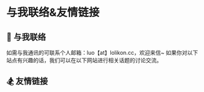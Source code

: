# 与我联络&友情链接

## <spark>💌 与我联络</spark>

如需与我通讯的可联系个人邮箱：luo【at】lolikon.cc，欢迎来信~ 如果你对以下站点有兴趣的话，我们可以在以下网站进行相关话题的讨论交流。

<FriendLink
  img="https://github.githubassets.com/assets/GitHub-Mark-ea2971cee799.png"
  src="https://github.com/luoyou"
  name="GitHub"
  achieve="GitHub 存有本博客的源码及其它一些也许意思的东西 💻"
  :nofollow="true"
/>

## <spark>🏂 友情链接</spark>

<!-- todo: 随机排序 -->
<FriendLink
  img="https://mgear-image.oss-cn-shanghai.aliyuncs.com/image/friends/ryan4yin.jpg"
  src="https://thiscute.world/"
  name="於清樂"
  achieve="有很多的绝望，但也有美的时刻，只不过在美的时刻，时间是不同于以往的 ☀️"
/>